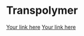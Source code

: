 # Transpolymer
[Your link here](https://www.canva.com/design/DAGiFfF6ETQ/FWlFfIM-A-SOt9KJXPcSKw/edit?utm_content=DAGiFfF6ETQ&utm_campaign=designshare&utm_medium=link2&utm_source=sharebutton)
[Your link here](https://drive.google.com/file/d/1nQQRRGT8Rqm38JTfuZfTaEWudKRKZ0-T/view?usp=drive_link)

